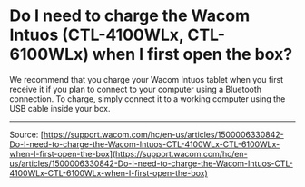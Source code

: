 # Do I need to charge the Wacom Intuos (CTL-4100WLx, CTL-6100WLx) when I first open the box?

We recommend that you charge your Wacom Intuos tablet when you first receive it if you plan to connect to your computer using a Bluetooth connection. To charge, simply connect it to a working computer using the USB cable inside your box.

---
Source: [https://support.wacom.com/hc/en-us/articles/1500006330842-Do-I-need-to-charge-the-Wacom-Intuos-CTL-4100WLx-CTL-6100WLx-when-I-first-open-the-box](https://support.wacom.com/hc/en-us/articles/1500006330842-Do-I-need-to-charge-the-Wacom-Intuos-CTL-4100WLx-CTL-6100WLx-when-I-first-open-the-box)
